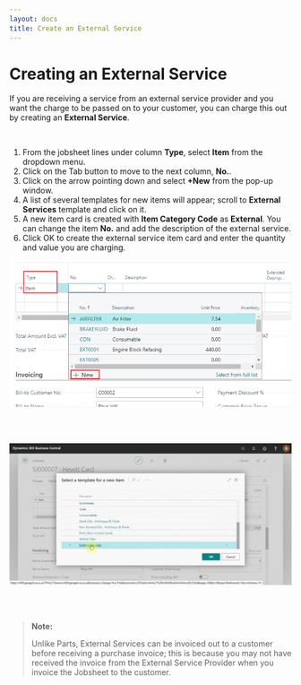```yaml
---
layout: docs
title: Create an External Service
---
```


# Creating an External Service

If you are receiving a service from an external service provider and you want the charge to be passed on to your customer, you can charge this out by creating an **External Service**.

<br>

1. From the jobsheet lines under column **Type**, select **Item** from the dropdown menu.
2. Click on the Tab button to move to the next column, **No.**. 
3. Click on the arrow pointing down and select **+New** from the pop-up window. 
4. A list of several templates for new items will appear; scroll to **External Services** template and click on it. 
5. A new item card is created with **Item Category Code** as **External**. You can change the item **No.** and add the description of the external service. 
6. Click OK to create the external service item card and enter the quantity and value you are charging. 

![](media/garagehive-external-services1.png) 

<br>
<br>

![](media/garagehive-external-services2.gif)

<br>
<br>

> **Note:** 
>
> Unlike Parts, External Services can be invoiced out to a customer before receiving a purchase invoice; this is because you may not have received the invoice from the External Service Provider when you invoice the Jobsheet to the customer. 
